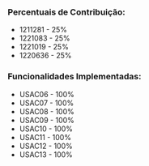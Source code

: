 ### Percentuais de Contribuição:
- 1211281 - 25%
- 1221083 - 25%
- 1221019 - 25%
- 1220636 - 25%

### Funcionalidades Implementadas:
- USAC06 - 100%
- USAC07 - 100%
- USAC08 - 100%
- USAC09 - 100%
- USAC10 - 100%
- USAC11 - 100%
- USAC12 - 100%
- USAC13 - 100%
